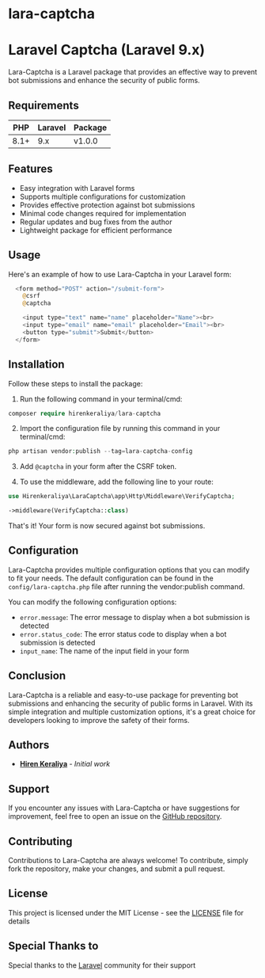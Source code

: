 # lara-captcha

# Laravel Captcha (Laravel 9.x)
Lara-Captcha is a Laravel package that provides an effective way to prevent bot submissions and enhance the security of public forms.

## Requirements
| PHP    | Laravel | Package |
|--------|---------|---------|
| 8.1+   | 9.x     | v1.0.0  |

## Features
- Easy integration with Laravel forms
- Supports multiple configurations for customization
- Provides effective protection against bot submissions
- Minimal code changes required for implementation
- Regular updates and bug fixes from the author
- Lightweight package for efficient performance

## Usage
  Here's an example of how to use Lara-Captcha in your Laravel form:

  ```php
    <form method="POST" action="/submit-form">
      @csrf
      @captcha

      <input type="text" name="name" placeholder="Name"><br>
      <input type="email" name="email" placeholder="Email"><br>
      <button type="submit">Submit</button>
    </form>
  ```

## Installation

Follow these steps to install the package:

1) Run the following command in your terminal/cmd:
```php
composer require hirenkeraliya/lara-captcha
```

2) Import the configuration file by running this command in your terminal/cmd:
```php
php artisan vendor:publish --tag=lara-captcha-config
```

3) Add `@captcha` in your form after the CSRF token.

4) To use the middleware, add the following line to your route:
  ```php
  use Hirenkeraliya\LaraCaptcha\app\Http\Middleware\VerifyCaptcha;

  ->middleware(VerifyCaptcha::class)
  ```

That's it! Your form is now secured against bot submissions.

## Configuration
Lara-Captcha provides multiple configuration options that you can modify to fit your needs. The default configuration can be found in the `config/lara-captcha.php` file after running the vendor:publish command.

You can modify the following configuration options:

- `error.message`: The error message to display when a bot submission is detected
- `error.status_code`: The error status code to display when a bot submission is detected
- `input_name`: The name of the input field in your form

## Conclusion
Lara-Captcha is a reliable and easy-to-use package for preventing bot submissions and enhancing the security of public forms in Laravel. With its simple integration and multiple customization options, it's a great choice for developers looking to improve the safety of their forms.
## Authors

* [**Hiren Keraliya**](https://github.com/hirenkeraliya) - *Initial work*

## Support
If you encounter any issues with Lara-Captcha or have suggestions for improvement, feel free to open an issue on the [GitHub repository](https://github.com/hirenkeraliya/lara-captcha/issues).

## Contributing
Contributions to Lara-Captcha are always welcome! To contribute, simply fork the repository, make your changes, and submit a pull request.


## License

This project is licensed under the MIT License - see the [LICENSE](LICENSE) file for details

## Special Thanks to

Special thanks to the [Laravel](https://laravel.com) community for their support
